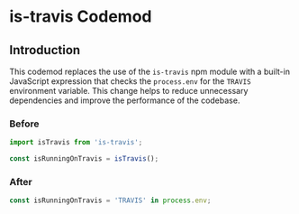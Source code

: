 # is-travis Codemod

## Introduction

This codemod replaces the use of the `is-travis` npm module with a built-in JavaScript expression that checks the `process.env` for the `TRAVIS` environment variable. This change helps to reduce unnecessary dependencies and improve the performance of the codebase.

### Before

```javascript
import isTravis from 'is-travis';

const isRunningOnTravis = isTravis();
```

### After

```javascript
const isRunningOnTravis = 'TRAVIS' in process.env;
```